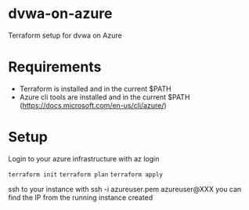 # dvwa-on-azure
Terraform setup for dvwa on Azure

# Requirements

- Terraform is installed and in the current \$PATH
- Azure cli tools are installed and in the current \$PATH (https://docs.microsoft.com/en-us/cli/azure/)

# Setup

Login to your azure infrastructure with az login

`terraform init`
`terraform plan`
`terraform apply`

ssh to your instance with ssh -i azureuser.pem azureuser@XXX you can find the IP from the running instance created
